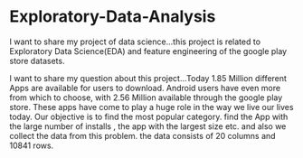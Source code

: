# Exploratory-Data-Analysis
I want to share my project of data science...this project is related to Exploratory Data Science(EDA) and feature engineering of the google play store datasets.

I want to share my question about this project...Today 1.85 Million different Apps are available for users to download. Android users have even more from which to choose, with 2.56 Million available through the google play store. These apps have come to play a huge role in the way we live our lives today. Our objective is to find the most popular category. find the App with the large number of installs , the app with the largest size etc. and also we collect the data from this problem. the data consists of 20 columns and 10841 rows.
